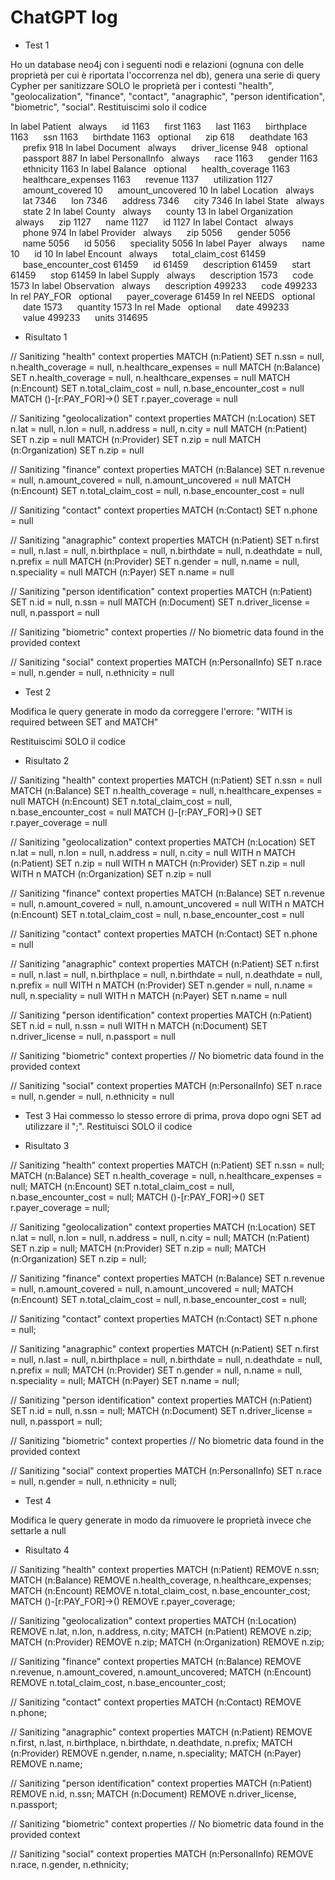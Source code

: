 # ChatGPT log

- Test 1

Ho un database neo4j con i seguenti nodi e relazioni (ognuna con delle proprietà per cui è riportata l'occorrenza nel db), genera una serie di query Cypher per sanitizzare SOLO le proprietà per i contesti "health", "geolocalization", "finance", "contact", "anagraphic", "person identification", "biometric", "social". Restituiscimi solo il codice

In label Patient
  always
     id 1163
     first 1163
     last 1163
     birthplace 1163
     ssn 1163
     birthdate 1163
  optional
     zip 618
     deathdate 163
     prefix 918
In label Document
  always
     driver_license 948
  optional
     passport 887
In label PersonalInfo
  always
     race 1163
     gender 1163
     ethnicity 1163
In label Balance
  optional
     health_coverage 1163
     healthcare_expenses 1163
     revenue 1137
     utilization 1127
     amount_covered 10
     amount_uncovered 10
In label Location
  always
     lat 7346
     lon 7346
     address 7346
     city 7346
In label State
  always
     state 2
In label County
  always
     county 13
In label Organization
  always
     zip 1127
     name 1127
     id 1127
In label Contact
  always
     phone 974
In label Provider
  always
     zip 5056
     gender 5056
     name 5056
     id 5056
     speciality 5056
In label Payer
  always
     name 10
     id 10
In label Encount
  always
     total_claim_cost 61459
     base_encounter_cost 61459
     id 61459
     description 61459
     start 61459
     stop 61459
In label Supply
  always
     description 1573
     code 1573
In label Observation
  always
     description 499233
     code 499233
In rel PAY_FOR
  optional
     payer_coverage 61459
In rel NEEDS
  optional
     date 1573
     quantity 1573
In rel Made
  optional
     date 499233
     value 499233
     units 314695

- Risultato 1

// Sanitizing "health" context properties
MATCH (n:Patient) SET n.ssn = null, n.health_coverage = null, n.healthcare_expenses = null
MATCH (n:Balance) SET n.health_coverage = null, n.healthcare_expenses = null
MATCH (n:Encount) SET n.total_claim_cost = null, n.base_encounter_cost = null
MATCH ()-[r:PAY_FOR]->() SET r.payer_coverage = null

// Sanitizing "geolocalization" context properties
MATCH (n:Location) SET n.lat = null, n.lon = null, n.address = null, n.city = null
MATCH (n:Patient) SET n.zip = null
MATCH (n:Provider) SET n.zip = null
MATCH (n:Organization) SET n.zip = null

// Sanitizing "finance" context properties
MATCH (n:Balance) SET n.revenue = null, n.amount_covered = null, n.amount_uncovered = null
MATCH (n:Encount) SET n.total_claim_cost = null, n.base_encounter_cost = null

// Sanitizing "contact" context properties
MATCH (n:Contact) SET n.phone = null

// Sanitizing "anagraphic" context properties
MATCH (n:Patient) SET n.first = null, n.last = null, n.birthplace = null, n.birthdate = null, n.deathdate = null, n.prefix = null
MATCH (n:Provider) SET n.gender = null, n.name = null, n.speciality = null
MATCH (n:Payer) SET n.name = null

// Sanitizing "person identification" context properties
MATCH (n:Patient) SET n.id = null, n.ssn = null
MATCH (n:Document) SET n.driver_license = null, n.passport = null

// Sanitizing "biometric" context properties
// No biometric data found in the provided context

// Sanitizing "social" context properties
MATCH (n:PersonalInfo) SET n.race = null, n.gender = null, n.ethnicity = null

- Test 2

Modifica le query generate in modo da correggere l'errore:
"WITH is required between SET and MATCH"

Restituiscimi SOLO il codice

- Risultato 2

// Sanitizing "health" context properties
MATCH (n:Patient) SET n.ssn = null
MATCH (n:Balance) SET n.health_coverage = null, n.healthcare_expenses = null
MATCH (n:Encount) SET n.total_claim_cost = null, n.base_encounter_cost = null
MATCH ()-[r:PAY_FOR]->() SET r.payer_coverage = null

// Sanitizing "geolocalization" context properties
MATCH (n:Location) SET n.lat = null, n.lon = null, n.address = null, n.city = null
WITH n
MATCH (n:Patient) SET n.zip = null
WITH n
MATCH (n:Provider) SET n.zip = null
WITH n
MATCH (n:Organization) SET n.zip = null

// Sanitizing "finance" context properties
MATCH (n:Balance) SET n.revenue = null, n.amount_covered = null, n.amount_uncovered = null
WITH n
MATCH (n:Encount) SET n.total_claim_cost = null, n.base_encounter_cost = null

// Sanitizing "contact" context properties
MATCH (n:Contact) SET n.phone = null

// Sanitizing "anagraphic" context properties
MATCH (n:Patient) SET n.first = null, n.last = null, n.birthplace = null, n.birthdate = null, n.deathdate = null, n.prefix = null
WITH n
MATCH (n:Provider) SET n.gender = null, n.name = null, n.speciality = null
WITH n
MATCH (n:Payer) SET n.name = null

// Sanitizing "person identification" context properties
MATCH (n:Patient) SET n.id = null, n.ssn = null
WITH n
MATCH (n:Document) SET n.driver_license = null, n.passport = null

// Sanitizing "biometric" context properties
// No biometric data found in the provided context

// Sanitizing "social" context properties
MATCH (n:PersonalInfo) SET n.race = null, n.gender = null, n.ethnicity = null

- Test 3
Hai commesso lo stesso errore di prima, prova dopo ogni SET ad utilizzare il ";".
Restituisci SOLO il codice

- Risultato 3

// Sanitizing "health" context properties
MATCH (n:Patient) SET n.ssn = null;
MATCH (n:Balance) SET n.health_coverage = null, n.healthcare_expenses = null;
MATCH (n:Encount) SET n.total_claim_cost = null, n.base_encounter_cost = null;
MATCH ()-[r:PAY_FOR]->() SET r.payer_coverage = null;

// Sanitizing "geolocalization" context properties
MATCH (n:Location) SET n.lat = null, n.lon = null, n.address = null, n.city = null;
MATCH (n:Patient) SET n.zip = null;
MATCH (n:Provider) SET n.zip = null;
MATCH (n:Organization) SET n.zip = null;

// Sanitizing "finance" context properties
MATCH (n:Balance) SET n.revenue = null, n.amount_covered = null, n.amount_uncovered = null;
MATCH (n:Encount) SET n.total_claim_cost = null, n.base_encounter_cost = null;

// Sanitizing "contact" context properties
MATCH (n:Contact) SET n.phone = null;

// Sanitizing "anagraphic" context properties
MATCH (n:Patient) SET n.first = null, n.last = null, n.birthplace = null, n.birthdate = null, n.deathdate = null, n.prefix = null;
MATCH (n:Provider) SET n.gender = null, n.name = null, n.speciality = null;
MATCH (n:Payer) SET n.name = null;

// Sanitizing "person identification" context properties
MATCH (n:Patient) SET n.id = null, n.ssn = null;
MATCH (n:Document) SET n.driver_license = null, n.passport = null;

// Sanitizing "biometric" context properties
// No biometric data found in the provided context

// Sanitizing "social" context properties
MATCH (n:PersonalInfo) SET n.race = null, n.gender = null, n.ethnicity = null;

- Test 4

Modifica le query generate in modo da rimuovere le proprietà invece che settarle a null

- Risultato 4

// Sanitizing "health" context properties
MATCH (n:Patient) REMOVE n.ssn;
MATCH (n:Balance) REMOVE n.health_coverage, n.healthcare_expenses;
MATCH (n:Encount) REMOVE n.total_claim_cost, n.base_encounter_cost;
MATCH ()-[r:PAY_FOR]->() REMOVE r.payer_coverage;

// Sanitizing "geolocalization" context properties
MATCH (n:Location) REMOVE n.lat, n.lon, n.address, n.city;
MATCH (n:Patient) REMOVE n.zip;
MATCH (n:Provider) REMOVE n.zip;
MATCH (n:Organization) REMOVE n.zip;

// Sanitizing "finance" context properties
MATCH (n:Balance) REMOVE n.revenue, n.amount_covered, n.amount_uncovered;
MATCH (n:Encount) REMOVE n.total_claim_cost, n.base_encounter_cost;

// Sanitizing "contact" context properties
MATCH (n:Contact) REMOVE n.phone;

// Sanitizing "anagraphic" context properties
MATCH (n:Patient) REMOVE n.first, n.last, n.birthplace, n.birthdate, n.deathdate, n.prefix;
MATCH (n:Provider) REMOVE n.gender, n.name, n.speciality;
MATCH (n:Payer) REMOVE n.name;

// Sanitizing "person identification" context properties
MATCH (n:Patient) REMOVE n.id, n.ssn;
MATCH (n:Document) REMOVE n.driver_license, n.passport;

// Sanitizing "biometric" context properties
// No biometric data found in the provided context

// Sanitizing "social" context properties
MATCH (n:PersonalInfo) REMOVE n.race, n.gender, n.ethnicity;
